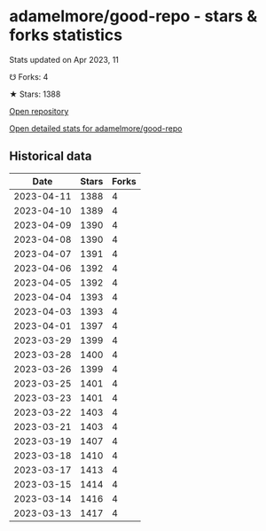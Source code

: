 # adamelmore/good-repo - stars & forks statistics

Stats updated on Apr 2023, 11

☋ Forks: 4

★ Stars: 1388

[Open repository](https://github.com/adamelmore/good-repo)

[Open detailed stats for adamelmore/good-repo](https://reviewgithub.com/rep/adamelmore/good-repo)

## Historical data
| Date | Stars | Forks |
|------|-------|-------|
| 2023-04-11 | 1388 | 4 | 
| 2023-04-10 | 1389 | 4 | 
| 2023-04-09 | 1390 | 4 | 
| 2023-04-08 | 1390 | 4 | 
| 2023-04-07 | 1391 | 4 | 
| 2023-04-06 | 1392 | 4 | 
| 2023-04-05 | 1392 | 4 | 
| 2023-04-04 | 1393 | 4 | 
| 2023-04-03 | 1393 | 4 | 
| 2023-04-01 | 1397 | 4 | 
| 2023-03-29 | 1399 | 4 | 
| 2023-03-28 | 1400 | 4 | 
| 2023-03-26 | 1399 | 4 | 
| 2023-03-25 | 1401 | 4 | 
| 2023-03-23 | 1401 | 4 | 
| 2023-03-22 | 1403 | 4 | 
| 2023-03-21 | 1403 | 4 | 
| 2023-03-19 | 1407 | 4 | 
| 2023-03-18 | 1410 | 4 | 
| 2023-03-17 | 1413 | 4 | 
| 2023-03-15 | 1414 | 4 | 
| 2023-03-14 | 1416 | 4 | 
| 2023-03-13 | 1417 | 4 | 

